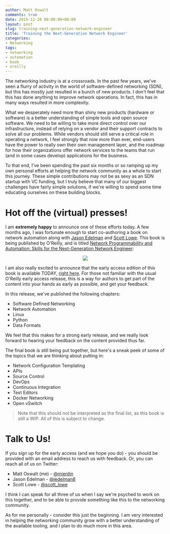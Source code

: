 ```yaml
---
author: Matt Oswalt
comments: true
date: 2015-12-28 00:00:00+00:00
layout: post
slug: training-next-generation-network-engineer
title: 'Training the Next-Generation Network Engineer'
categories:
- Networking
tags:
- networking
- automation
- book
- oreilly
---
```


The networking industry is at a crossroads. In the past few years, we've seen a flurry of activity in the world of software-defined networking (SDN), but this has mostly just resulted in a bunch of new products. I don't feel that this has done anything to improve network operations. In fact, this has in many ways resulted in more complexity.

What we desperately need more than shiny new products (hardware or software) is a better understanding of simple tools and open source software. We need to be willing to take more direct control over our infrastructure, instead of relying on a vendor and their support contracts to solve all our problems. While vendors should still serve a critical role in operating a network, I feel strongly that now more than ever, end-users have the power to really own their own management layer, and the roadmap for how their organizations offer network services to the teams that run (and in some cases develop) applications for the business.

To that end, I've been spending the past six months or so ramping up my own personal efforts at helping the network community as a whole to start this journey. These simple contributions may not be as sexy as an SDN startup with VC funding, but I truly believe that many of our biggest challenges have fairly simple solutions, if we're willing to spend some time educating ourselves on these building blocks.

# Hot off the (virtual) presses!

I am **extremely happy** to announce one of these efforts today. A few months ago, I was fortunate enough to start co-authoring a book on network automation along with [Jason Edelman](https://twitter.com/jedelman8) and [Scott Lowe](https://twitter.com/scott_lowe). This book is being published by O'Reilly, and is titled [Network Programmability and Automation: Skills for the Next-Generation Network Engineer](http://shop.oreilly.com/product/0636920042082.do):

<div style="text-align:center;">
<a href="http://akamaicovers.oreilly.com/images/0636920042082/rc_lrg.jpg"><img src="http://akamaicovers.oreilly.com/images/0636920042082/rc_lrg.jpg"></a>
</div>

I am also really excited to announce that the early access edition of this book is available TODAY, [right here](http://shop.oreilly.com/product/0636920042082.do). For those not familiar with the usual O'Reilly early access release, this is a way for authors to get part of the content into your hands as early as possible, and get your feedback.

In this release, we've published the following chapters:

- Software Defined Networking
- Network Automation
- Linux
- Python
- Data Formats

We feel that this makes for a strong early release, and we really look forward to hearing your feedback on the content provided thus far.

The final book is still being put together, but here's a sneak peek of some of the topics that we are thinking about putting in:

- Network Configuration Templating
- APIs
- Source Control
- DevOps
- Continuous Integration
- Text Editors
- Docker Networking
- Open vSwitch

> Note that this should not be interpreted as the final list, as this book is still a WIP. All of this is subject to change.

# Talk to Us!

If you sign up for the early access (and we hope you do) - you should be provided with an email address to reach us with feedback. Or, you can reach all of us on Twitter:

- Matt Oswalt (me) - [@mierdin](https://twitter.com/mierdin)
- Jason Edelman - [@jedelman8](https://twitter.com/jedelman8)
- Scott Lowe - [@scott_lowe](https://twitter.com/scott_lowe)

I think I can speak for all three of us when I say we're psyched to work on this together, and to be able to provide something like this to the networking community.

As for me personally - consider this just the beginning. I am very interested in helping the networking community grow with a better understanding of the available tooling, and I plan to do much more in this area.
